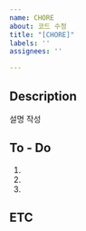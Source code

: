 ```yaml
---
name: CHORE
about: 코드 수정 
title: "[CHORE]"
labels: ''
assignees: ''

---
```


## Description
설명 작성

## To - Do
1.
2.
3.

## ETC
